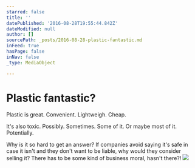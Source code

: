 ```yaml
---
starred: false
title: ''
datePublished: '2016-08-28T19:55:44.842Z'
dateModified: null
author: []
sourcePath: _posts/2016-08-28-plastic-fantastic.md
inFeed: true
hasPage: false
inNav: false
_type: MediaObject

---
```

# Plastic fantastic?

Plastic is great. Convenient. Lightweigh. Cheap.

It's also toxic. Possibly. Sometimes. Some of it. Or maybe most of it. Potentially.

Why is it so hard to get an answer? If companies avoid saying it's safe in case it isn't and they don't want to be liable, why would they consider selling it? There has to be some kind of business moral, hasn't there?!
![](https://the-grid-user-content.s3-us-west-2.amazonaws.com/8b4f4779-3442-4ce6-97b6-5328408f0dc9.jpg)